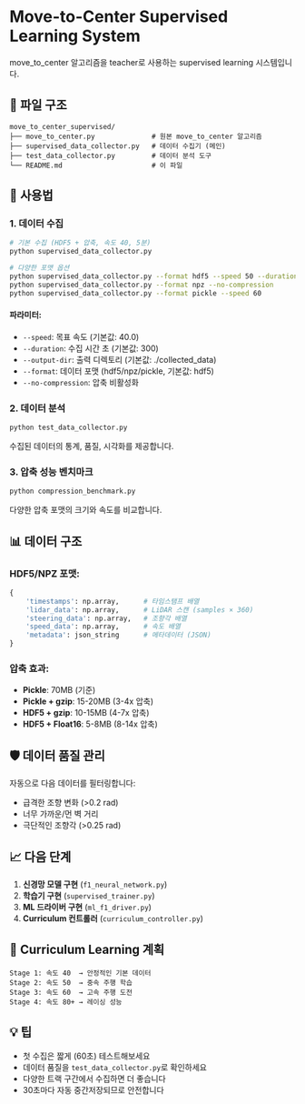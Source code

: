 # Move-to-Center Supervised Learning System

move_to_center 알고리즘을 teacher로 사용하는 supervised learning 시스템입니다.

## 📁 파일 구조

```
move_to_center_supervised/
├── move_to_center.py              # 원본 move_to_center 알고리즘
├── supervised_data_collector.py   # 데이터 수집기 (메인)
├── test_data_collector.py         # 데이터 분석 도구
└── README.md                      # 이 파일
```

## 🚀 사용법

### 1. 데이터 수집

```bash
# 기본 수집 (HDF5 + 압축, 속도 40, 5분)
python supervised_data_collector.py

# 다양한 포맷 옵션
python supervised_data_collector.py --format hdf5 --speed 50 --duration 180
python supervised_data_collector.py --format npz --no-compression
python supervised_data_collector.py --format pickle --speed 60
```

#### 파라미터:
- `--speed`: 목표 속도 (기본값: 40.0)
- `--duration`: 수집 시간 초 (기본값: 300)
- `--output-dir`: 출력 디렉토리 (기본값: ./collected_data)
- `--format`: 데이터 포맷 (hdf5/npz/pickle, 기본값: hdf5)
- `--no-compression`: 압축 비활성화

### 2. 데이터 분석

```bash
python test_data_collector.py
```

수집된 데이터의 통계, 품질, 시각화를 제공합니다.

### 3. 압축 성능 벤치마크

```bash
python compression_benchmark.py
```

다양한 압축 포맷의 크기와 속도를 비교합니다.

## 📊 데이터 구조

### HDF5/NPZ 포맷:
```python
{
    'timestamps': np.array,      # 타임스탬프 배열
    'lidar_data': np.array,      # LiDAR 스캔 (samples × 360)
    'steering_data': np.array,   # 조향각 배열
    'speed_data': np.array,      # 속도 배열
    'metadata': json_string      # 메타데이터 (JSON)
}
```

### 압축 효과:
- **Pickle**: 70MB (기준)
- **Pickle + gzip**: 15-20MB (3-4x 압축)
- **HDF5 + gzip**: 10-15MB (4-7x 압축)
- **HDF5 + Float16**: 5-8MB (8-14x 압축)

## 🛡️ 데이터 품질 관리

자동으로 다음 데이터를 필터링합니다:
- 급격한 조향 변화 (>0.2 rad)
- 너무 가까운/먼 벽 거리
- 극단적인 조향각 (>0.25 rad)

## 📈 다음 단계

1. **신경망 모델 구현** (`f1_neural_network.py`)
2. **학습기 구현** (`supervised_trainer.py`)
3. **ML 드라이버 구현** (`ml_f1_driver.py`)
4. **Curriculum 컨트롤러** (`curriculum_controller.py`)

## 🎯 Curriculum Learning 계획

```
Stage 1: 속도 40  → 안정적인 기본 데이터
Stage 2: 속도 50  → 중속 주행 학습
Stage 3: 속도 60  → 고속 주행 도전
Stage 4: 속도 80+ → 레이싱 성능
```

## 💡 팁

- 첫 수집은 짧게 (60초) 테스트해보세요
- 데이터 품질을 `test_data_collector.py`로 확인하세요
- 다양한 트랙 구간에서 수집하면 더 좋습니다
- 30초마다 자동 중간저장되므로 안전합니다